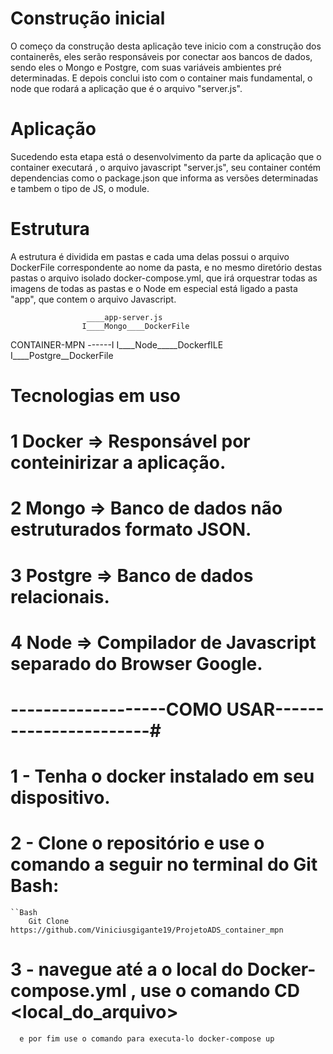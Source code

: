 # Construção inicial
O começo da construção desta aplicação teve inicio com a construção dos containerês,
eles serão responsáveis por conectar aos bancos de dados, sendo eles o Mongo e Postgre,
com suas variáveis ambientes pré determinadas. E depois conclui isto com o container 
mais fundamental, o node que rodará a aplicação que é o arquivo "server.js".

# Aplicação

Sucedendo esta etapa está o desenvolvimento da parte da aplicação que o container executará ,
o arquivo javascript "server.js", seu container contém dependencias como o package.json que 
informa as versões determinadas e tambem o tipo de JS, o module.

# Estrutura

A estrutura é dividida em pastas e cada uma delas possui o arquivo DockerFile correspondente
ao nome da pasta, e no mesmo diretório destas pastas o arquivo isolado docker-compose.yml,
que irá orquestrar todas as imagens de todas as pastas e o Node em especial está ligado a pasta "app",
que contem o arquivo Javascript.


                     ____app-server.js
                    I____Mongo____DockerFile
CONTAINER-MPN ------I
                    I____Node_____DockerfILE
                    I____Postgre__DockerFile
                    

# Tecnologias em uso
# 1 Docker => Responsável por conteinirizar a aplicação.
# 2 Mongo => Banco de dados não estruturados formato JSON.
# 3 Postgre => Banco de dados relacionais.
# 4 Node => Compilador de Javascript separado do Browser Google.



# -------------------COMO USAR-----------------------#


# 1 - Tenha o docker instalado em seu dispositivo.

# 2 - Clone o repositório   e use o comando a seguir no terminal do Git Bash:

    ``Bash
        Git Clone https://github.com/Viniciusgigante19/ProjetoADS_container_mpn
# 3 - navegue até a o local do Docker-compose.yml , use o comando CD <local_do_arquivo> 
      e por fim use o comando para executa-lo docker-compose up

    

